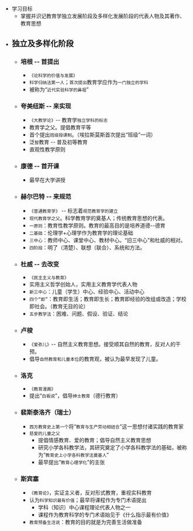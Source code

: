 - 学习目标
	- 掌握并识记教育学独立发展阶段及多样化发展阶段的代表人物及其著作、教育思想
- ## 独立及多样化阶段
	- ### 培根 -- 首提出
		- `《论科学的价值与发展》`
		- `科学归纳法第一人`；`首次提出`教育学应作为`一门独立的学科`
		- 被称为“`近代实验科学的鼻祖`”
	- ### 夸美纽斯 -- 来实现
		- `《大教学论》`-- 教育学`独立学科的标志`
		- 教育学之父。提倡教育平等
		- 首个提出`班级授课制`。（埃拉斯莫斯首次提出“班级”一词）
		- 泛`智`教育 -- 普及初等教育
		- 直观性教学原则
	- ### 康德 -- 首开课
		- 最早在大学讲授
	- ### 赫尔巴特 -- 来规范
		- `《普通教育学》` -- 标志着`规范教育学的建立`
		- `现代教育学之父`。科学教育学的奠基人；传统教育思想的代表。
		- `一原则`：教育性教学原则。教育的最高目的是培养道德--德育
		- `二基础`：伦理学+心理学作为教育学的理论基础
		- `三中心`：教师中心、课堂中心、教材中心。“旧三中心”和杜威的相对。
		- `四阶段`：明了（清楚）、联想（联合）、系统和方法。
	- ### 杜威 -- 去改变
		- `《民主主义与教育》`
		- 实用主义哲学创始人，实用主义教育学代表人物
		- `新三中心`：儿童（学生）中心、经验中心、活动中心
		- `四个“即”`：教育即生活；教育即生长；教育即经验的改组或改造；学校即社会。（教育无目的论）
		- `五步教学法`：困难、问题、假设、验证、结论
	- ### 卢梭
		- `《爱弥儿》`-- 自然主义教育思想。接受顺其自然的教育，反对人的干预。
		- 倡导`自然教育和儿童本位`的教育观，被认为最早发现了儿童。
	- ### 洛克
		- `《教育漫画》`
		- 提出“`白板说`”，倡导`绅士教育`（德行教育）
	- ### 裴斯泰洛齐（瑞士）
		- `西方教育史上第一个`将“`教育与生产劳动相结合`”这一思想付诸实践的教育家
		- `慈爱的儿童之父`
			- 提倡情感教育、爱的教育；倡导自然主义教育思想
			- 研究小学各科教学法，其研究奠定了小学各科教学法的基础，被称为“`教育史上小学各科教学法奠基人`”
			- 最早提出“`教育心理学化`”的主张
	- ### 斯宾塞
		- `《教育论》`，实证主义者，反对形式教育，重视实科教育
		- 认为`科学知识最有价值`；最早将课程作为专门术语提出
			- 学科（知识）中心课程理论代表人物之一
			- 课程作为教育科学的专门术语始见于《什么指示最有价值》
		- `教育预备生活说`：教育的目的就是为完善生活做准备